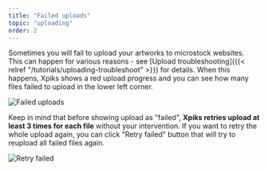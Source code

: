 ```yaml
---
title: "Failed uploads"
topic: "uploading"
order: 2
---
```


Sometimes you will fail to upload your artworks to microstock websites. This can happen for various reasons - see [Upload troubleshooting]({{< relref "/tutorials/uploading-troubleshoot" >}}) for details. When this happens, Xpiks shows a red upload progress and you can see how many files failed to upload in the lower left corner.

![Failed uploads](/images/tutorials/uploading/failed-uploads.gif)

Keep in mind that before showing upload as "failed", **Xpiks retries upload at least 3 times for each file** without your intervention. If you want to retry the whole upload again, you can click "Retry failed" button that will try to reupload all failed files again.

![Retry failed](/images/tutorials/uploading/retry-failed.png)
